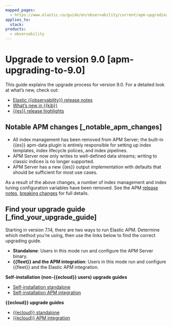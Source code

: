 ```yaml
---
mapped_pages:
  - https://www.elastic.co/guide/en/observability/current/apm-upgrading-to-8.x.html
applies_to:
  stack:
products:
  - observability
---
```


# Upgrade to version 9.0 [apm-upgrading-to-9.0]

This guide explains the upgrade process for version 9.0. For a detailed look at what’s new, check out:

* [Elastic {{observability}} release notes](/release-notes/elastic-observability/index.md)
* [What’s new in {{kib}}](kibana://release-notes/index.md)
* [{{es}} release highlights](elasticsearch://release-notes/index.md)

## Notable APM changes [_notable_apm_changes]

* All index management has been removed from APM Server; the built-in {{es}} apm-data plugin is entirely responsible for setting up index templates, index lifecycle polices, and index pipelines.
* APM Server now only writes to well-defined data streams; writing to classic indices is no longer supported.
* APM Server has a new {{es}} output implementation with defaults that should be sufficient for most use cases.

As a result of the above changes, a number of index management and index tuning configuration variables have been removed. See the APM [release notes](apm-server://release-notes/index.md), [breaking changes](apm-server://release-notes/breaking-changes.md) for full details.

## Find your upgrade guide [_find_your_upgrade_guide]

Starting in version 7.14, there are two ways to run Elastic APM. Determine which method you’re using, then use the links below to find the correct upgrading guide.

* **Standalone**: Users in this mode run and configure the APM Server binary.
* **{{fleet}} and the APM integration**: Users in this mode run and configure {{fleet}} and the Elastic APM integration.

**Self-installation (non-{{ecloud}} users) upgrade guides**

* [Self-installation standalone](/solutions/observability/apm/upgrade-self-installation-of-apm-server-standalone-to-9.md)
* [Self-installation APM integration](/solutions/observability/apm/upgrade-self-installation-of-apm-integration-to-9.md)

**{{ecloud}} upgrade guides**

* [{{ecloud}} standalone](/solutions/observability/apm/upgrade-elastic-cloud-apm-server-standalone-to-9.md)
* [{{ecloud}} APM integration](/solutions/observability/apm/upgrade-elastic-cloud-with-apm-integration-to-9.md)

